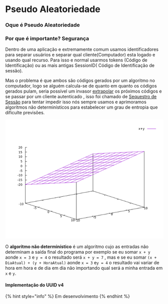 # Pseudo Aleatoriedade

### Oque é Pseudo Aleatoriedade



### Por que é importante? Segurança

  Dentro de uma aplicação e extremamente comum usamos identificadores para separar usuários e separar qual cliente\(Computador\) esta logado e usando qual recurso. Para isso e normal usarmos tokens \(Código de Identificação\) ou as mais antigas SessionID\( Código de Identificação de sessão\). 

  Mas o problema é que ambos são códigos gerados por um algoritmo no computador, logo se alguém calcula-se de quanto em quanto os códigos gerados pulam, seria possível um invasor   [extrapolar](https://www.dicio.com.br/extrapolar/) os próximos códigos e se passar por um cliente autenticado , isso foi chamado de [Sequestro de Sessão](https://en.wikipedia.org/wiki/Session_hijacking)  para tentar impedir isso nós sempre usamos e aprimoramos algoritmos não determinísticos para estabelecer um grau de entropia que dificulte previsões.



![grafico do gnuplot para a resolu&#xE7;&#xE3;o de x + y](../.gitbook/assets/pseudoaleatoriedade.png)

  O **algoritmo não determinístico** é um algoritmo cujo as entradas não determinam a saída final do programa por exemplo se eu somar `x + y`  aonde `x = 3` e `y = 4` o resultado será `x + y = 7` , mas e se eu somar `(x + DiaAtual) + (y + HoraAtual)`  aonde `x = 3`  e`y = 4`  o resultado vai variar de hora em hora e de dia em dia não importando qual será a minha entrada em `x` e `y`.

#### Implementação do UUID v4 

{% hint style="info" %}
Em desenvolvimento
{% endhint %}

